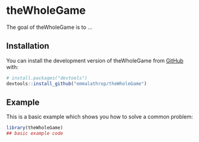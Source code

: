 
# theWholeGame

<!-- badges: start -->
<!-- badges: end -->

The goal of theWholeGame is to ...

## Installation

You can install the development version of theWholeGame from [GitHub](https://github.com/) with:

``` r
# install.packages("devtools")
devtools::install_github("emmalathrop/theWholeGame")
```

## Example

This is a basic example which shows you how to solve a common problem:

``` r
library(theWholeGame)
## basic example code
```

